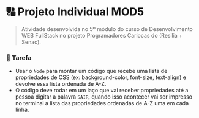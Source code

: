 # 🔠 Projeto Individual MOD5
> Atividade desenvolvida no 5º módulo do curso de Desenvolvimento WEB FullStack no projeto Programadores Cariocas do (Resilia + Senac).

### 📌 Tarefa
- Usar o ``Node`` para montar um código que recebe uma
lista de propriedades de CSS (ex: background-color, font-size,
text-align) e devolve essa lista ordenada de A-Z.
- O código deve rodar em um laço que vai receber propriedades até
a pessoa digitar a palavra ``SAIR``, quando isso acontecer vai ser
impresso no terminal a lista das propriedades ordenadas de A-Z
uma em cada linha.

